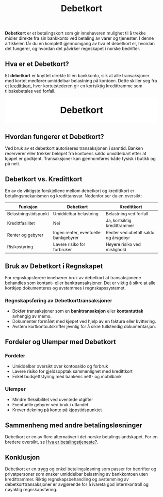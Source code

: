 ﻿---
title: "Debetkort"
seoTitle: "Debetkort"
description: '**Debetkort** er et betalingskort som gir innehaveren mulighet til å trekke midler direkte fra sin bankkonto ved betaling av varer og tjenester. I denne artikk...'
---

**Debetkort** er et betalingskort som gir innehaveren mulighet til å trekke midler direkte fra sin bankkonto ved betaling av varer og tjenester. I denne artikkelen får du en komplett gjennomgang av hva et debetkort er, hvordan det fungerer, og hvordan det påvirker regnskapet i norske bedrifter.

## Hva er et Debetkort?

Et **debetkort** er knyttet direkte til en bankkonto, slik at alle transaksjoner med kortet medfører umiddelbar belastning på kontoen. Dette skiller seg fra et [kredittkort](/blogs/regnskap/hva-er-kredittkort "Hva er Kredittkort? En Guide til Kortbetaling og Regnskapsføring"), hvor kortutstederen gir en kortsiktig kredittramme som tilbakebetales ved forfall.

![Debetkort](debetkort-image.svg)

## Hvordan fungerer et Debetkort?

Ved bruk av et debetkort autoriseres transaksjonen i sanntid. Banken reserverer eller trekker beløpet fra kontoens saldo umiddelbart etter at kjøpet er godkjent. Transaksjoner kan gjennomføres både fysisk i butikk og på nett.

## Debetkort vs. Kredittkort

En av de viktigste forskjellene mellom debetkort og kredittkort er betalingsmekanismen og kredittansvar. Nedenfor ser du en oversikt:

| Funksjon               | Debetkort                                            | Kredittkort                                                           |
|------------------------|------------------------------------------------------|-----------------------------------------------------------------------|
| Belastningstidspunkt   | Umiddelbar belastning                                | Belastning ved forfall                                                |
| Kredittfasilitet        | Nei                                                  | Ja, kortsiktig kredittrammer                                           |
| Renter og gebyrer       | Ingen renter, eventuelle bankgebyrer                | Renter ved ubetalt saldo og årsgebyr                                   |
| Risikostyring           | Lavere risiko for forbruker                          | Høyere risiko ved mislighold                                          |

## Bruk av Debetkort i Regnskapet

For regnskapsførere innebærer bruk av debetkort at transaksjonene behandles som kontant- eller banktransaksjoner. Det er viktig å sikre at alle kortkjøp dokumenteres og avstemmes i regnskapssystemet.

### Regnskapsføring av Debetkorttransaksjoner

* Bokfør transaksjoner som en **banktransaksjon** eller **kontantuttak** avhengig av memo.
* Dokumenter formålet med kjøpet ved hjelp av en faktura eller kvittering.
* Avstem kortkontoutskrifter jevnlig for å sikre fullstendig dokumentasjon.

## Fordeler og Ulemper med Debetkort

### Fordeler

* Umiddelbar oversikt over kontosaldo og forbruk
* Lavere risiko for gjeldsopptak sammenlignet med kredittkort
* Enkel budsjettstyring med bankens nett- og mobilbank

### Ulemper

* Mindre fleksibilitet ved uventede utgifter
* Eventuelle gebyrer ved bruk i utlandet
* Krever dekning på konto på kjøpstidspunktet

## Sammenheng med andre betalingsløsninger

Debetkort er en av flere alternativer i det norske betalingslandskapet. For en bredere oversikt, se [Hva er betalingstjeneste?](/blogs/regnskap/betalingstjeneste "Hva er betalingstjeneste? Komplett Guide til Betalingstjenester i Norge").

## Konklusjon

Debetkort er en trygg og enkel betalingsløsning som passer for bedrifter og privatpersoner som ønsker umiddelbar belastning av bankkontoen uten kredittrammer. Riktig regnskapsbehandling og avstemming av debetkorttransaksjoner er avgjørende for å ivareta god internkontroll og nøyaktig regnskapsføring.











